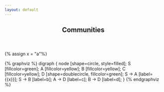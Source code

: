 ```yaml
---
layout: default
---
```


<article id="main"><header class="major container" markdown="1">

# Communities

</header><section class="wrapper card style4 container"><div class="content"><section markdown="1">

{% assign x = "a"%}

{% graphviz %}
digraph {
  node [shape=circle, style=filled];
  S [fillcolor=green];
  A [fillcolor=yellow];
  B [fillcolor=yellow];
  C [fillcolor=yellow];
  D [shape=doublecircle, fillcolor=green];
  S -> A [label={{x}}];
  S -> B [label=b];
  A -> D [label=c];
  B -> D [label=d];
}
{% endgraphviz %}

</section></div></section></article>
